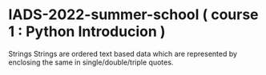 # IADS-2022-summer-school ( course 1 : Python Introducion )
Strings
Strings are ordered text based data which are represented by enclosing the same in single/double/triple quotes.
